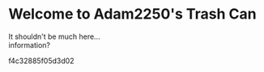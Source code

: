 # Welcome to Adam2250's Trash Can
It shouldn't be much here...<br>
information?<br>


f4c32885f05d3d02

